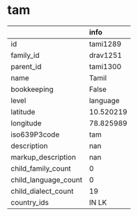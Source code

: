 # tam
|                      | info      |
|:---------------------|:----------|
| id                   | tami1289  |
| family_id            | drav1251  |
| parent_id            | tami1300  |
| name                 | Tamil     |
| bookkeeping          | False     |
| level                | language  |
| latitude             | 10.520219 |
| longitude            | 78.825989 |
| iso639P3code         | tam       |
| description          | nan       |
| markup_description   | nan       |
| child_family_count   | 0         |
| child_language_count | 0         |
| child_dialect_count  | 19        |
| country_ids          | IN LK     |
